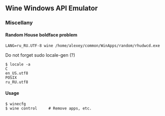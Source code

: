 ## Wine Windows API Emulator
### Miscellany
#### Random House boldface problem

`LANG=ru_RU.UTF-8 wine /home/alexey/common/WinApps/random/rhudwcd.exe`

Do not forget sudo locale-gen (?)
```
$ locale -a
C
en_US.utf8
POSIX
ru_RU.utf8
```

#### Usage
```
$ winecfg
$ wine control     # Remove apps, etc.
```
